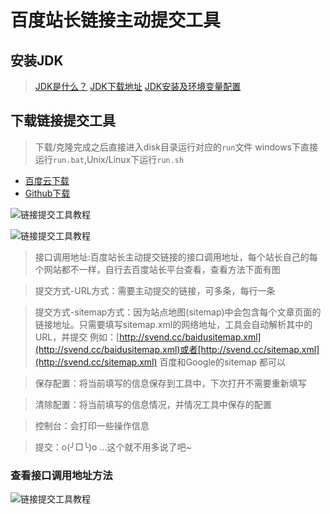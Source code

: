 
# 百度站长链接主动提交工具

## 安装JDK
> [JDK是什么？](http://baike.baidu.com/link?url=F7lWrU65qfaBk3UJxdOcN2DG3GP8VRhvvHOulwRBGvw4uuLIb_gv_ZAGpTGWpX3Uby0XcD50zyYNUoaJAzrYXK)
[JDK下载地址](https://pan.baidu.com/s/1c1BAyfI)
[JDK安装及环境变量配置](http://jingyan.baidu.com/article/e2284b2b5967e7e2e7118d74.html)

## 下载链接提交工具

> 下载/克隆完成之后直接进入disk目录运行对应的`run`文件
  windows下直接运行`run.bat`,Unix/Linux下运行`run.sh`

- [百度云下载](https://pan.baidu.com/s/1kVLLL0j)
- [Github下载](https://github.com/JSW5297/BaiduPush)


![链接提交工具教程](http://ody0ct4r0.bkt.clouddn.com/static/image/baidu-push-javatool-1.png)

![链接提交工具教程](http://ody0ct4r0.bkt.clouddn.com/static/image/baidu-push-javatool-3.png)

> 接口调用地址:百度站长主动提交链接的接口调用地址，每个站长自己的每个网站都不一样，自行去百度站长平台查看，查看方法下面有图

> 提交方式-URL方式：需要主动提交的链接，可多条，每行一条
  
> 提交方式-sitemap方式：因为站点地图(sitemap)中会包含每个文章页面的链接地址。只需要填写sitemap.xml的网络地址，工具会自动解析其中的URL，并提交
例如：[http://svend.cc/baidusitemap.xml](http://svend.cc/baidusitemap.xml)或者[http://svend.cc/sitemap.xml](http://svend.cc/sitemap.xml)
百度和Google的sitemap 都可以

> 保存配置：将当前填写的信息保存到工具中，下次打开不需要重新填写

> 清除配置：将当前填写的信息情况，并情况工具中保存的配置

> 控制台：会打印一些操作信息

> 提交：o(╯□╰)o ...这个就不用多说了吧~

### 查看接口调用地址方法
![链接提交工具教程](http://ody0ct4r0.bkt.clouddn.com/static/image/baidu-push-javatool-2.png)
